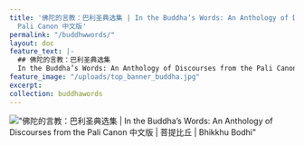 ```yaml
---
title: '佛陀的言教：巴利圣典选集 | In the Buddha’s Words: An Anthology of Discourses from the
  Pali Canon 中文版'
permalink: "/buddhwwords/"
layout: doc
feature_text: |-
  ## 佛陀的言教：巴利圣典选集
  In the Buddha’s Words: An Anthology of Discourses from the Pali Canon
feature_image: "/uploads/top_banner_buddha.jpg"
excerpt: 
collection: buddhawords
---
```


!["佛陀的言教：巴利圣典选集 \| In the Buddha’s Words: An Anthology of Discourses from the Pali Canon 中文版 \| 菩提比丘 \| Bhikkhu Bodhi"](/uploads/buddhawords/includes/images/buddhadhamma-cover-front.jpg)